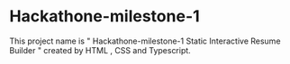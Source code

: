 # Hackathone-milestone-1
This project name is " Hackathone-milestone-1  Static Interactive  Resume Builder " created by HTML , CSS  and Typescript.
